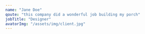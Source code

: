 ```yaml
---
name: "Jane Doe"
qoute: "this company did a wonderful job building my porch"
jobTitle: "Designer"
avatorImg: "/assets/img/client.jpg"
---
```

